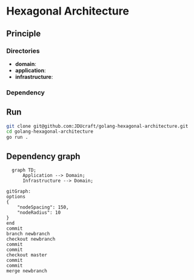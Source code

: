 # Hexagonal Architecture

## Principle

### Directories
* **domain**:
* **application**: 
* **infrastructure**: 

### Dependency


## Run

```bash
git clone git@github.com:JDUcraft/golang-hexagonal-architecture.git
cd golang-hexagonal-architecture
go run .
```

## Dependency graph
```mermaid
  graph TD;
      Application --> Domain;
      Infrastructure --> Domain;
```

```mermaid
gitGraph:
options
{
    "nodeSpacing": 150,
    "nodeRadius": 10
}
end
commit
branch newbranch
checkout newbranch
commit
commit
checkout master
commit
commit
merge newbranch
```
